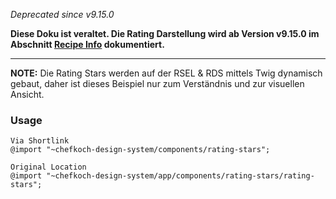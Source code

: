 *Deprecated since v9.15.0*

**Diese Doku ist veraltet. Die Rating Darstellung wird ab Version v9.15.0 im Abschnitt [Recipe Info](#group-recipe-info-component-rating) dokumentiert.**

---


__NOTE:__ Die Rating Stars werden auf der RSEL & RDS mittels Twig dynamisch gebaut, daher ist dieses Beispiel nur zum Verständnis und zur visuellen Ansicht.

### Usage  
    
    Via Shortlink
    @import "~chefkoch-design-system/components/rating-stars";
    
    Original Location
    @import "~chefkoch-design-system/app/components/rating-stars/rating-stars";
